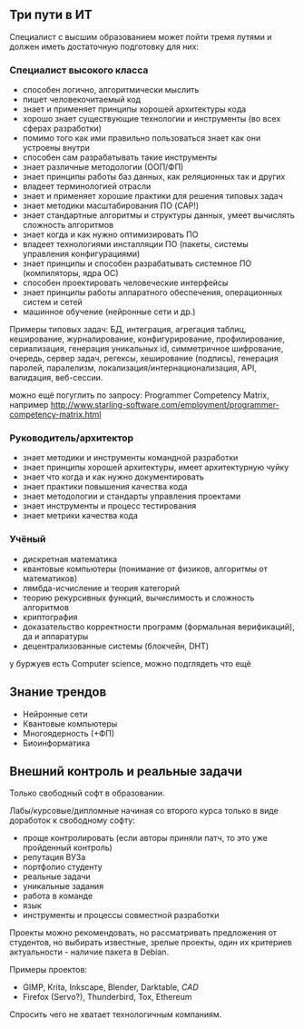 
## Три пути в ИТ

Специалист с высшим образованием может пойти тремя путями и должен иметь достаточную подготовку для них:

### Специалист высокого класса

* способен логично, алгоритмически мыслить
* пишет человекочитаемый код
* знает и применяет принципы хорошей архитектуры кода
* хорошо знает существующие технологии и инструменты (во всех сферах разработки)
* помимо того как ими правильно пользоваться знает как они устроены внутри
* способен сам разрабатывать такие инструменты
* знает различные методологии (ООП/ФП)
* знает принципы работы баз данных, как реляционных так и других
* владеет терминологией отрасли
* знает и применяет хорошие практики для решения типовых задач
* знает методики масштабирования ПО (CAP!)
* знает стандартные алгоритмы и структуры данных, умеет вычислять сложность алгоритмов
* знает когда и как нужно оптимизировать ПО
* владеет технологиями инсталляции ПО (пакеты, системы управления конфигурациями)
* знает принципы и способен разрабатывать системное ПО (компиляторы, ядра ОС)
* способен проектировать человеческие интерфейсы
* знает принципы работы аппаратного обеспечения, операционных систем и сетей
* машинное обучение (нейронные сети и др.)

Примеры типовых задач: БД, интеграция, агрегация таблиц, кеширование, журналирование, конфигурирование,
профилирование, сериализация, генерация уникальных id, симметричное шифрование, очередь, сервер задач,
регексы, хеширование (подпись), генерация паролей, паралелизм, локализация/интернационализация, API,
валидация, веб-сессии.

можно ещё погуглить по запросу: Programmer Competency Matrix, например
http://www.starling-software.com/employment/programmer-competency-matrix.html

### Руководитель/архитектор

* знает методики и инструменты командной разработки
* знает принципы хорошей архитектуры, имеет архитектурную чуйку
* знает что когда и как нужно документировать
* знает практики повышения качества кода
* знает методологии и стандарты управления проектами
* знает инструменты и процесс тестирования
* знает метрики качества кода

### Учёный

* дискретная математика
* квантовые компьютеры (понимание от физиков, алгоритмы от математиков)
* лямбда-исчисление и теория категорий
* теорию рекурсивных функций, вычислимость и сложность алгоритмов
* криптография
* доказательство корректности программ (формальная верификаций), да и аппаратуры
* децентрализованные системы (блокчейн, DHT)

у буржуев есть Computer science, можно подглядеть что ещё

## Знание трендов

* Нейронные сети
* Квантовые компьютеры
* Многоядерность (+ФП)
* Биоинформатика

## Внешний контроль и реальные задачи

Только свободный софт в образовании.

Лабы/курсовые/дипломные начиная со второго курса только в виде доработок к свободному софту:
* проще контролировать (если авторы приняли патч, то это уже пройденный контроль)
* репутация ВУЗа
* портфолио студенту
* реальные задачи
* уникальные задания
* работа в команде
* язык
* инструменты и процессы совместной разработки

Проекты можно рекомендовать, но рассматривать предложения от студентов, но выбирать известные, зрелые проекты, один их критериев актуальности - наличие пакета в Debian.

Примеры проектов:
* GIMP, Krita, Inkscape, Blender, Darktable, *CAD*
* Firefox (Servo?), Thunderbird, Tox, Ethereum

Спросить чего не хватает технологичным компаниям.
